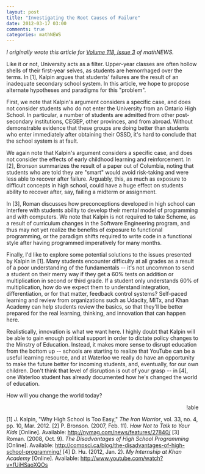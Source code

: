 ```yaml
---
layout: post
title: "Investigating the Root Causes of Failure"
date: 2012-03-17 03:00
comments: true
categories: mathNEWS
---
```

_I originally wrote this article for
[Volume 118, Issue 3](http://mathnews.uwaterloo.ca/wordpress/?p=2464)
of mathNEWS._

Like it or not, University acts as a filter. Upper-year classes are often hollow shells of their first-year selves, as students are hemorrhaged over the terms. In [1], Kalpin argues that students' failures are the result of an inadequate secondary school system. In this article, we hope to propose alternate hypotheses and paradigms for this "problem".

First, we note that Kalpin's argument considers a specific case, and does not consider students who do not enter the University from an Ontario High School. In particular, a number of students are admitted from other post-secondary institutions, CEGEP, other provinces, and from abroad. Without demonstrable evidence that these groups are doing better than students who enter immediately after obtaining their OSSD, it's hard to conclude that the school system is at fault.

We again note that Kalpin's argument considers a specific case, and does not consider the effects of early childhood learning and reinforcement. In [2], Bronson summarizes the result of a paper out of Columbia, noting that students who are told they are "smart" would avoid risk-taking and were less able to recover after failure. Arguably, this, as much as exposure to difficult concepts in high school, could have a huge effect on students ability to recover after, say, failing a midterm or assignment.

In [3], Roman discusses how preconceptions developed in high school can interfere with students ability to develop their mental model of programming and with computers. We note that Kalpin is not required to take Scheme, as a result of curriculum changes in the Software Engineering program, and thus may not yet realize the benefits of exposure to functional programming, or the paradigm shifts required to write code in a functional style after having programmed imperatively for many months.

Finally, I'd like to explore some potential solutions to the issues presented by Kalpin in [1]. Many students encounter difficulty at all grades as a result of a poor understanding of the fundamentals -- it's not uncommon to send a student on their merry way if they get a 60% tests on addition or multiplication in second or third grade. If a student only understands 60% of multiplication, how do we expect them to understand integration, differentiation, or for that matter, feedback control systems? Self-paced learning and review from organizations such as Udacity, MITx, and Khan Academy can help students review the basics, so that they'll be better prepared for the real learning, thinking, and innovation that can happen here.

Realistically, innovation is what we want here. I highly doubt that Kalpin will be able to gain enough political support in order to dictate policy changes to the Minstry of Education. Instead, it makes more sense to disrupt education from the bottom up -- schools are starting to realize that YouTube can be a useful learning resource, and at Waterloo we really do have an opportunity to make the future better for incoming students, and, eventually, for our own children. Don't think that level of disruption is out of your grasp -- in [4], one Waterloo student has already documented how he's changed the world of education.

How will you change the world today?

<p style="text-align: right">!able</p>

[1] J. Kalpin, "Why High School is Too Easy," <em>The Iron Warrior</em>, vol. 33, no. 4, pp. 10, Mar. 2012.
[2] P. Bronson. (2007, Feb. 11). <em>How Not to Talk to Your Kids</em> [Online]. Available: http://nymag.com/news/features/27840/
[3] Roman. (2008, Oct. 9). <em>The Disadvantages of High School Programming</em> [Online]. Available: http://compsci.ca/blog/the-disadvantages-of-high-school-programming/
[4] D. Hu. (2012, Jan. 2). <em>My Internship at Khan Academy</em> [Online]. Available: http://www.youtube.com/watch?v=fUiHSaoXQOs
